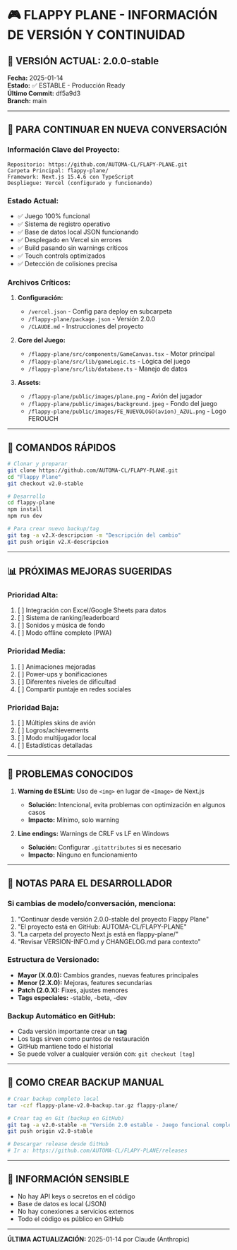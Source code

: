 # 🎮 FLAPPY PLANE - INFORMACIÓN DE VERSIÓN Y CONTINUIDAD

## 📌 VERSIÓN ACTUAL: 2.0.0-stable
**Fecha:** 2025-01-14  
**Estado:** ✅ ESTABLE - Producción Ready  
**Último Commit:** df5a9d3  
**Branch:** main  

---

## 🔄 PARA CONTINUAR EN NUEVA CONVERSACIÓN

### Información Clave del Proyecto:
```
Repositorio: https://github.com/AUTOMA-CL/FLAPY-PLANE.git
Carpeta Principal: flappy-plane/
Framework: Next.js 15.4.6 con TypeScript
Despliegue: Vercel (configurado y funcionando)
```

### Estado Actual:
- ✅ Juego 100% funcional
- ✅ Sistema de registro operativo
- ✅ Base de datos local JSON funcionando
- ✅ Desplegado en Vercel sin errores
- ✅ Build pasando sin warnings críticos
- ✅ Touch controls optimizados
- ✅ Detección de colisiones precisa

### Archivos Críticos:
1. **Configuración:**
   - `/vercel.json` - Config para deploy en subcarpeta
   - `/flappy-plane/package.json` - Versión 2.0.0
   - `/CLAUDE.md` - Instrucciones del proyecto

2. **Core del Juego:**
   - `/flappy-plane/src/components/GameCanvas.tsx` - Motor principal
   - `/flappy-plane/src/lib/gameLogic.ts` - Lógica del juego
   - `/flappy-plane/src/lib/database.ts` - Manejo de datos

3. **Assets:**
   - `/flappy-plane/public/images/plane.png` - Avión del jugador
   - `/flappy-plane/public/images/background.jpeg` - Fondo del juego
   - `/flappy-plane/public/images/FE_NUEVOLOGO(avion)_AZUL.png` - Logo FEROUCH

---

## 🚀 COMANDOS RÁPIDOS

```bash
# Clonar y preparar
git clone https://github.com/AUTOMA-CL/FLAPY-PLANE.git
cd "Flappy Plane"
git checkout v2.0-stable

# Desarrollo
cd flappy-plane
npm install
npm run dev

# Para crear nuevo backup/tag
git tag -a v2.X-descripcion -m "Descripción del cambio"
git push origin v2.X-descripcion
```

---

## 📊 PRÓXIMAS MEJORAS SUGERIDAS

### Prioridad Alta:
1. [ ] Integración con Excel/Google Sheets para datos
2. [ ] Sistema de ranking/leaderboard
3. [ ] Sonidos y música de fondo
4. [ ] Modo offline completo (PWA)

### Prioridad Media:
1. [ ] Animaciones mejoradas
2. [ ] Power-ups y bonificaciones
3. [ ] Diferentes niveles de dificultad
4. [ ] Compartir puntaje en redes sociales

### Prioridad Baja:
1. [ ] Múltiples skins de avión
2. [ ] Logros/achievements
3. [ ] Modo multijugador local
4. [ ] Estadísticas detalladas

---

## 🐛 PROBLEMAS CONOCIDOS

1. **Warning de ESLint:** Uso de `<img>` en lugar de `<Image>` de Next.js
   - **Solución:** Intencional, evita problemas con optimización en algunos casos
   - **Impacto:** Mínimo, solo warning

2. **Line endings:** Warnings de CRLF vs LF en Windows
   - **Solución:** Configurar `.gitattributes` si es necesario
   - **Impacto:** Ninguno en funcionamiento

---

## 📝 NOTAS PARA EL DESARROLLADOR

### Si cambias de modelo/conversación, menciona:
1. "Continuar desde versión 2.0.0-stable del proyecto Flappy Plane"
2. "El proyecto está en GitHub: AUTOMA-CL/FLAPY-PLANE"
3. "La carpeta del proyecto Next.js está en flappy-plane/"
4. "Revisar VERSION-INFO.md y CHANGELOG.md para contexto"

### Estructura de Versionado:
- **Mayor (X.0.0):** Cambios grandes, nuevas features principales
- **Menor (2.X.0):** Mejoras, features secundarias
- **Patch (2.0.X):** Fixes, ajustes menores
- **Tags especiales:** -stable, -beta, -dev

### Backup Automático en GitHub:
- Cada versión importante crear un **tag**
- Los tags sirven como puntos de restauración
- GitHub mantiene todo el historial
- Se puede volver a cualquier versión con: `git checkout [tag]`

---

## 💾 COMO CREAR BACKUP MANUAL

```bash
# Crear backup completo local
tar -czf flappy-plane-v2.0-backup.tar.gz flappy-plane/

# Crear tag en Git (backup en GitHub)
git tag -a v2.0-stable -m "Versión 2.0 estable - Juego funcional completo"
git push origin v2.0-stable

# Descargar release desde GitHub
# Ir a: https://github.com/AUTOMA-CL/FLAPY-PLANE/releases
```

---

## 🔐 INFORMACIÓN SENSIBLE

- No hay API keys o secretos en el código
- Base de datos es local (JSON)
- No hay conexiones a servicios externos
- Todo el código es público en GitHub

---

**ÚLTIMA ACTUALIZACIÓN:** 2025-01-14 por Claude (Anthropic)